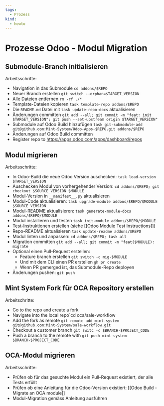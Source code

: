 ```yaml
---
tags:
  - Prozess
kind:
  - howto
---
```

# Prozesse Odoo - Modul Migration

## Submodule-Branch initialisieren

Arbeitsschritte:

* Navigation in das Submodule `cd addons/$REPO`
* Neuer Branch erstellen `git switch --orphan=$TARGET_VERSION`
* Alle Dateien entfernen `rm -rf ./*`
* Template-Dateien kopieren `task template-repo addons/$REPO`
* Die `README.md` Datei mit `task update-repo-docs` aktualisieren
* Änderungen committen `git add --all; git commit -m "feat: init $TARGET_VERSION"; git push --set-upstream origin $TARGET_VERSION"`
* Submodule auf Odoo Build hinzufügen `task git-submodule-add git@github.com:Mint-System/Odoo-Apps-$REPO.git addons/$REPO`
* Änderungen auf Odoo Build committen
* Register repo to <https://apps.odoo.com/apps/dashboard/repos>

## Modul migrieren

Arbeitsschritte:

* In Odoo-Build die neue Odoo Version auschecken: `task load-version $TARGET_VERSION`
* Auschecken Modul von vorhergehender Version: `cd addons/$REPO; git checkout $SOURCE_VERSION $MODULE`
* Modul-Version in `__manifest__.py` aktualisieren
* Modul-Code aktualisieren: `task upgrade-module addons/$REPO/$MODULE $SOURCE_VERSION`
* Modul-README aktualisieren: `task generate-module-docs addons/$REPO/$MODULE`
* Modul installieren und testen `task init-module addons/$REPO/$MODULE`
* Test-Instruktionen erstellen (siehe [[Odoo Module Test Instructions]])
* Repo-README aktualisieren `task update-readme addons/$REPO`
* Modul linten und anpassen: `cd addons/$REPO; task all`
* Migration committen `git add --all; git commit -m "feat($MODULE): migrate`
* Optional einen Pull-Request erstellen:
	* Feature branch erstellen `git switch -c mig-$MODULE`
	* Und mit dem CLI einen PR erstellen `gh pr create`
	* Wenn PR gemerged ist, das Submodule-Repo deployen
* Änderungen pushen: `git push`

## Mint System Fork für OCA Repository erstellen

Arbeitschritte:

* Go to the repo and create a fork
* Navigate into the local repo`cd oca/sale-workflow
* Add the fork as remote `git remote add mint-system git@github.com:Mint-System/sale-workflow.git`
* Checkout a customer branch `git switc -c $BRANCH-$PROJECT_CODE`
* Push a branch to the remote with `git push mint-system $BRANCH-$PROJECT_CODE`

## OCA-Modul migrieren

Arbeitsschritte:

* Prüfen ob für das gesuchte Modul ein Pull-Request existiert, der alle Tests erfüllt
* Prüfen ob eine Anleitung für die Odoo-Version existiert: [[Odoo Build - Migrate an OCA module]]
* Modul-Migration gemäss Anleitung ausführen
